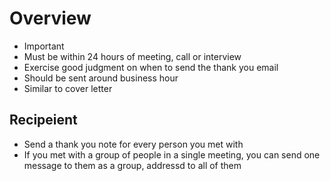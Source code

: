# Overview

- Important
- Must be within 24 hours of meeting, call or interview
- Exercise good judgment on when to send the thank you email
- Should be sent around business hour
- Similar to cover letter

## Recipeient

- Send a thank you note for every person you met with
- If you met with a group of people in a single meeting, you can send one
  message to them as a group, addressd to all of them
